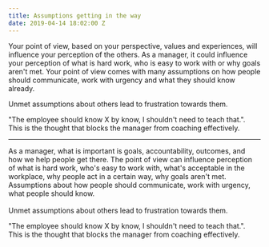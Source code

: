 ```yaml
---
title: Assumptions getting in the way
date: 2019-04-14 18:02:00 Z
---
```


Your point of view, based on your perspective, values and experiences, will influence your perception of the others. As a manager, it could influence your perception of what is hard work, who is easy to work with or why goals aren't met. Your point of view comes with many assumptions on how people should communicate, work with urgency and what they should know already.

Unmet assumptions about others lead to frustration towards them.

"The employee should know X by know, I shouldn't need to teach that.". This is the thought that blocks the manager from coaching effectively.

---

As a manager, what is important is goals, accountability, outcomes, and how we help people get there. The point of view can influence perception of what is hard work, who's easy to work with, what's acceptable in the workplace, why people act in a certain way, why goals aren't met. Assumptions about how people should communicate, work with urgency, what people should know.\
\
Unmet assumptions about others lead to frustration towards them.

"The employee should know X by know, I shouldn't need to teach that.". This is the thought that blocks the manager from coaching effectively.